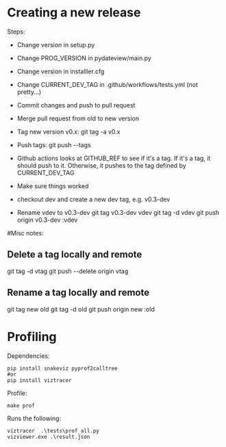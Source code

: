
# Creating a new release

Steps:
- Change version in setup.py
- Change PROG\_VERSION in pydateview/main.py
- Change version in installler.cfg
- Change CURRENT\_DEV\_TAG in .github/workflows/tests.yml   (not pretty...)
- Commit changes and push to pull request
- Merge pull request from old to new version

- Tag new version v0.x:
     git tag -a v0.x
- Push tags:
     git push --tags
- Github actions looks at GITHUB_REF to see if it's a tag. If it's a tag, it should push to it.
  Otherwise, it pushes to the tag defined by CURRENT_DEV_TAG

- Make sure things worked

- checkout dev and create a new dev tag, e.g. v0.3-dev


- Rename vdev to v0.3-dev
  git tag v0.3-dev vdev
  git tag -d vdev
  git push origin v0.3-dev :vdev





#Misc notes:


## Delete a tag locally and remote
git tag -d vtag
git push --delete origin vtag

## Rename a tag locally and remote
git tag new old
git tag -d old
git push origin new :old




# Profiling
Dependencies:
```
pip install snakeviz pyprof2calltree
#or
pip install viztracer
```

Profile:
```
make prof
```

Runs the following:
```
viztracer  .\tests\prof_all.py
vizviewer.exe .\result.json
```

